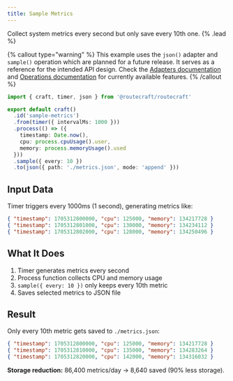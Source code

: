```yaml
---
title: Sample Metrics
---
```


Collect system metrics every second but only save every 10th one. {% .lead %}

{% callout type="warning" %}
This example uses the `json()` adapter and `sample()` operation which are planned for a future release. It serves as a reference for the intended API design. Check the [Adapters documentation](/docs/reference/adapters) and [Operations documentation](/docs/reference/operations) for currently available features.
{% /callout %}

```ts
import { craft, timer, json } from '@routecraft/routecraft'

export default craft()
  .id('sample-metrics')
  .from(timer({ intervalMs: 1000 }))
  .process(() => ({
    timestamp: Date.now(),
    cpu: process.cpuUsage().user,
    memory: process.memoryUsage().used
  }))
  .sample({ every: 10 })
  .to(json({ path: './metrics.json', mode: 'append' }))
```

## Input Data

Timer triggers every 1000ms (1 second), generating metrics like:

```json
{ "timestamp": 1705312800000, "cpu": 125000, "memory": 134217728 }
{ "timestamp": 1705312801000, "cpu": 130000, "memory": 134234112 }
{ "timestamp": 1705312802000, "cpu": 128000, "memory": 134250496 }
```

## What It Does

1. Timer generates metrics every second
2. Process function collects CPU and memory usage
3. `sample({ every: 10 })` only keeps every 10th metric
4. Saves selected metrics to JSON file

## Result

Only every 10th metric gets saved to `./metrics.json`:

```json
{ "timestamp": 1705312800000, "cpu": 125000, "memory": 134217728 }
{ "timestamp": 1705312810000, "cpu": 135000, "memory": 134283264 }
{ "timestamp": 1705312820000, "cpu": 142000, "memory": 134316032 }
```

**Storage reduction:** 86,400 metrics/day → 8,640 saved (90% less storage).
